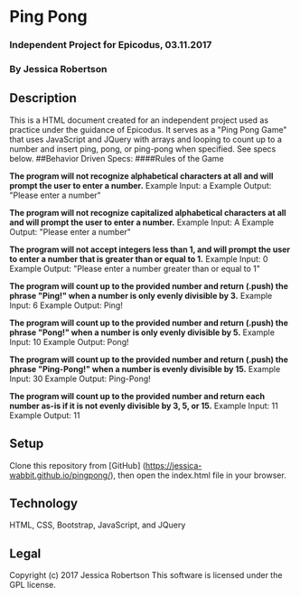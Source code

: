 # Ping Pong
### Independent Project for Epicodus, 03.11.2017
### By **Jessica Robertson**
## Description
This is a HTML document created for an independent project used as practice under the guidance of Epicodus.  It serves as a "Ping Pong Game" that uses JavaScript and JQuery with arrays and looping to count up to a number and insert ping, pong, or ping-pong when specified. See specs below.
##Behavior Driven Specs:
####Rules of the Game

**The program will not recognize alphabetical characters at all and will prompt the user to enter a number.**
Example Input: a
Example Output: "Please enter a number"

**The program will not recognize capitalized alphabetical characters at all and will prompt the user to enter a number.**
Example Input: A
Example Output: "Please enter a number"

**The program will not accept integers less than 1, and will prompt the user to enter a number that is greater than or equal to 1.**
Example Input: 0
Example Output: "Please enter a number greater than or equal to 1"

**The program will count up to the provided number and return (.push) the phrase "Ping!" when a number is only evenly divisible by 3.**
Example Input: 6
Example Output: Ping!

**The program will count up to the provided number and return (.push) the phrase "Pong!" when a number is only evenly divisible by 5.**
Example Input: 10
Example Output: Pong!

**The program will count up to the provided number and return (.push) the phrase "Ping-Pong!" when a number is evenly divisible by 15.**
Example Input: 30
Example Output: Ping-Pong!

**The program will count up to the provided number and return each number as-is if it is not evenly divisible by 3, 5, or 15.**
Example Input: 11
Example Output: 11

## Setup
Clone this repository from [GitHub] (https://jessica-wabbit.github.io/pingpong/), then open the index.html file in your browser.
## Technology
HTML, CSS, Bootstrap, JavaScript, and JQuery
## Legal
Copyright (c) 2017 Jessica Robertson
This software is licensed under the GPL license.
